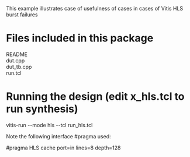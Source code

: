 This example illustrates case of usefulness of cases in cases of Vitis HLS burst failures  

Files included in this package
==================================================
README  
dut.cpp  
dut_tb.cpp  
run.tcl

Running the design (edit x_hls.tcl to run synthesis)
=================================================
vitis-run --mode hls --tcl run_hls.tcl

Note the following interface #pragma used:

#pragma HLS cache port=in lines=8 depth=128
